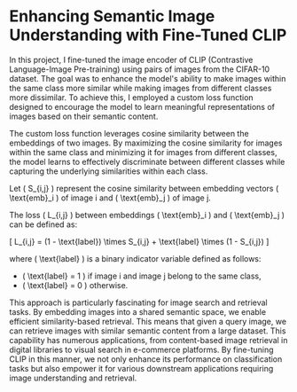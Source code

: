# Enhancing Semantic Image Understanding with Fine-Tuned CLIP
In this project, I fine-tuned the image encoder of CLIP (Contrastive Language-Image Pre-training) using pairs of images from the CIFAR-10 dataset. The goal was to enhance the model's ability to make images within the same class more similar while making images from different classes more dissimilar. To achieve this, I employed a custom loss function designed to encourage the model to learn meaningful representations of images based on their semantic content.

The custom loss function leverages cosine similarity between the embeddings of two images. By maximizing the cosine similarity for images within the same class and minimizing it for images from different classes, the model learns to effectively discriminate between different classes while capturing the underlying similarities within each class.

Let \( S_{i,j} \) represent the cosine similarity between embedding vectors \( \text{emb}_i \) of image i and \( \text{emb}_j \) of image j.

The loss \( L_{i,j} \) between embeddings \( \text{emb}_i \) and \( \text{emb}_j \) can be defined as:

\[ L_{i,j} = (1 - \text{label}) \times S_{i,j} + \text{label} \times (1 - S_{i,j}) \]

where \( \text{label} \) is a binary indicator variable defined as follows:
- \( \text{label} = 1 \) if image i and image j belong to the same class,
- \( \text{label} = 0 \) otherwise.


This approach is particularly fascinating for image search and retrieval tasks. By embedding images into a shared semantic space, we enable efficient similarity-based retrieval. This means that given a query image, we can retrieve images with similar semantic content from a large dataset. This capability has numerous applications, from content-based image retrieval in digital libraries to visual search in e-commerce platforms. By fine-tuning CLIP in this manner, we not only enhance its performance on classification tasks but also empower it for various downstream applications requiring image understanding and retrieval.
